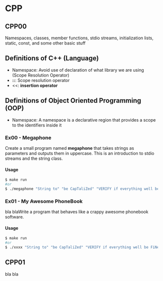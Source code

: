 # CPP

## CPP00
Namespaces, classes, member functions, stdio streams,
initialization lists, static, const, and some other basic
stuff

## Definitions of C++ (Language)
* Namespace: Avoid use of declaration of what library we are using (Scope Resolution Operator)
* **::**: Scope resolution operator
* <<: **insertion operator**

## Definitions of Object Oriented Programming (OOP)
* Namespace: A namespace is a declarative region that provides a scope to the identifiers inside it


### Ex00 - Megaphone
Create a small program named **megaphone** that takes strings as parameters and outputs them in uppercase.
This is an introduction to stdio streams and the string class.

#### Usage
```Bash
$ make run
#or
$ ./megaphone "String to" "be CapTaliZed" "VERIFY if everything well be FiNe!!00"
```

### Ex01 - My Awesome PhoneBook
bla blaWrite a program that behaves like a crappy awesome phonebook software.

#### Usage
```Bash
$ make run
#or
$ ./xxxx "String to" "be CapTaliZed" "VERIFY if everything well be FiNe!!00"
```


## CPP01
bla bla


